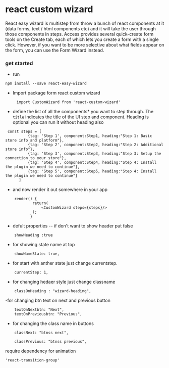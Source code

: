 # react custom wizard 
React easy wizard is multistep from throw a bunch of react components at it (data forms, text / html components etc) and it will take the user through those components in steps.
Access provides several quick-create form tools on the Create tab, each of which lets you create a form with a single click. However, if you want to be more selective about what fields appear on the form, you can use the Form Wizard instead.






### get started
- run
```
npm install --save react-easy-wizard
```
- Import package form react custom wizard
```
     import CustomWizard from 'react-custom-wizard'
```
- define the list of all the components* you want to step through. The `title` indicates the title of the UI step and component. Heading is optional you can run it without heading also

```
 const steps = [
          {tag: 'Step 1', component:Step1, heading:"Step 1: Basic store info and platform"},
          {tag: 'Step 2', component:Step2, heading:"Step 2: Additional store info"},
          {tag: 'Step 3', component:Step3, heading:"Step 3: Setup the connection to your store"},
          {tag: 'Step 4', component:Step4, heading:"Step 4: Install the plugin we need to continue"},
          {tag: 'Step 5', component:Step5, heading:"Step 4: Install the plugin we need to continue"}
      ]
```

- and now render it out somewhere in your app
```
    render() {
            return(
                <CustomWizard steps={steps}/>
            );
           }
```
- defult properties
-- if don't want to show header put false
```
    showHeading :true
```
- for showing state name at top
```
    showNameState: true,
```
- for start with anther state just change currentstep.
```
    currentStep: 1,
```
- for changing hedaer style just change classname
```
    classOnHeading : "wizard-heading",
```
-for changing btn text on next and previous button
```
    textOnNextbtn: "Next",
    textOnPreviousbtn: "Previous",
```
- for changing the class name in buttons
```
    classNext: "btnss next",

    classPrevious: "btnss previous",

```

require dependency for animation
```
'react-transition-group'

````